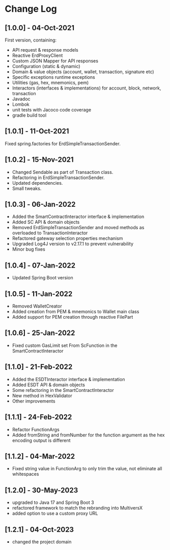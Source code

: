 # Change Log

## [1.0.0] - 04-Oct-2021

First version, containing:

- API request & response models
- Reactive ErdProxyClient
- Custom JSON Mapper for API responses
- Configuration (static & dynamic)
- Domain & value objects (account, wallet, transaction, signature etc)
- Specific exceptions runtime exceptions
- Utilities (gas, hex, mnemonics, pem)
- Interactors (interfaces & implementations) for account, block, network, transaction
- Javadoc
- Lombok
- unit tests with Jacoco code coverage
- gradle build tool

## [1.0.1] - 11-Oct-2021

Fixed spring.factories for ErdSimpleTransactionSender.

## [1.0.2] - 15-Nov-2021

- Changed Sendable as part of Transaction class.
- Refactoring in ErdSimpleTransactionSender.
- Updated dependencies.
- Small tweaks.

## [1.0.3] - 06-Jan-2022

- Added the SmartContractInteractor interface & implementation
- Added SC API & domain objects
- Removed ErdSimpleTransactionSender and moved methods as overloaded to TransactionInteractor
- Refactored gateway selection properties mechanism
- Upgraded Log4J version to v2.17.1 to prevent vulnerability
- Minor bug fixes

## [1.0.4] - 07-Jan-2022

- Updated Spring Boot version

## [1.0.5] - 11-Jan-2022

- Removed WalletCreator
- Added creation from PEM & mnemonics to Wallet main class
- Added support for PEM creation through reactive FilePart

## [1.0.6] - 25-Jan-2022

- Fixed custom GasLimit set From ScFunction in the SmartContractInteractor

## [1.1.0] - 21-Feb-2022

- Added the ESDTInteractor interface & implementation
- Added ESDT API & domain objects
- Some refactoring in the SmartContractInteractor
- New method in HexValidator
- Other improvements

## [1.1.1] - 24-Feb-2022

- Refactor FunctionArgs
- Added fromString and fromNumber for the function argument as the hex encoding output is different

## [1.1.2] - 04-Mar-2022

- Fixed string value in FunctionArg to only trim the value, not eliminate all whitespaces

## [1.2.0] - 30-May-2023

- upgraded to Java 17 and Spring Boot 3
- refactored framework to match the rebranding into MultiversX
- added option to use a custom proxy URL

## [1.2.1] - 04-Oct-2023

- changed the project domain